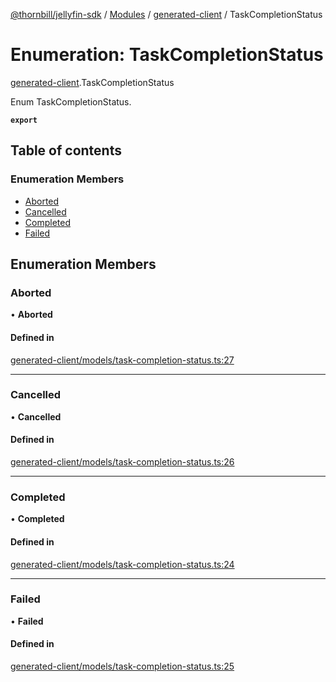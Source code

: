 [@thornbill/jellyfin-sdk](../README.md) / [Modules](../modules.md) / [generated-client](../modules/generated_client.md) / TaskCompletionStatus

# Enumeration: TaskCompletionStatus

[generated-client](../modules/generated_client.md).TaskCompletionStatus

Enum TaskCompletionStatus.

**`export`**

## Table of contents

### Enumeration Members

- [Aborted](generated_client.TaskCompletionStatus.md#aborted)
- [Cancelled](generated_client.TaskCompletionStatus.md#cancelled)
- [Completed](generated_client.TaskCompletionStatus.md#completed)
- [Failed](generated_client.TaskCompletionStatus.md#failed)

## Enumeration Members

### Aborted

• **Aborted**

#### Defined in

[generated-client/models/task-completion-status.ts:27](https://github.com/thornbill/jellyfin-sdk-typescript/blob/03092f3/src/generated-client/models/task-completion-status.ts#L27)

___

### Cancelled

• **Cancelled**

#### Defined in

[generated-client/models/task-completion-status.ts:26](https://github.com/thornbill/jellyfin-sdk-typescript/blob/03092f3/src/generated-client/models/task-completion-status.ts#L26)

___

### Completed

• **Completed**

#### Defined in

[generated-client/models/task-completion-status.ts:24](https://github.com/thornbill/jellyfin-sdk-typescript/blob/03092f3/src/generated-client/models/task-completion-status.ts#L24)

___

### Failed

• **Failed**

#### Defined in

[generated-client/models/task-completion-status.ts:25](https://github.com/thornbill/jellyfin-sdk-typescript/blob/03092f3/src/generated-client/models/task-completion-status.ts#L25)
